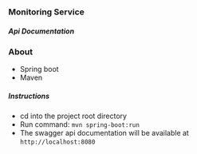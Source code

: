 
### Monitoring Service

##### Api Documentation


### About

- Spring boot
- Maven

##### Instructions

- cd into the project root directory
- Run command: ```mvn spring-boot:run```
- The swagger api documentation will be available at ```http://localhost:8080```